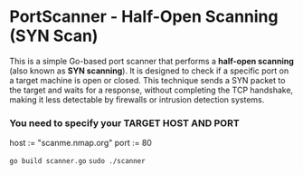 # PortScanner - Half-Open Scanning (SYN Scan)

This is a simple Go-based port scanner that performs a **half-open scanning** (also known as **SYN scanning**). It is designed to check if a specific port on a target machine is open or closed. This technique sends a SYN packet to the target and waits for a response, without completing the TCP handshake, making it less detectable by firewalls or intrusion detection systems.

### You need to specify your TARGET HOST AND PORT
host := "scanme.nmap.org"
port := 80


```go build scanner.go```
```sudo ./scanner```